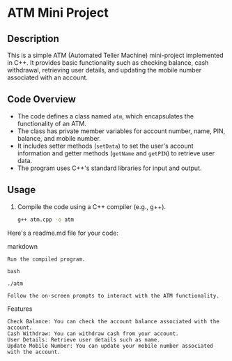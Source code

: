 # ATM Mini Project

## Description
This is a simple ATM (Automated Teller Machine) mini-project implemented in C++. It provides basic functionality such as checking balance, cash withdrawal, retrieving user details, and updating the mobile number associated with an account.

## Code Overview
- The code defines a class named `atm`, which encapsulates the functionality of an ATM.
- The class has private member variables for account number, name, PIN, balance, and mobile number.
- It includes setter methods (`setData`) to set the user's account information and getter methods (`getName` and `getPIN`) to retrieve user data.
- The program uses C++'s standard libraries for input and output.

## Usage
1. Compile the code using a C++ compiler (e.g., g++).
   ```bash
   g++ atm.cpp -o atm

Here's a readme.md file for your code:

markdown



    Run the compiled program.

    bash

    ./atm

    Follow the on-screen prompts to interact with the ATM functionality.

Features

    Check Balance: You can check the account balance associated with the account.
    Cash Withdraw: You can withdraw cash from your account.
    User Details: Retrieve user details such as name.
    Update Mobile Number: You can update your mobile number associated with the account.

